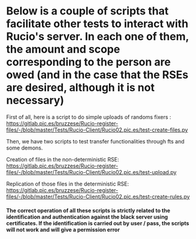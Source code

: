 # Below is a couple of scripts that facilitate other tests to interact with Rucio's server. In each one of them, the amount and scope corresponding to the person are owed (and in the case that the RSEs are desired, although it is not necessary)

First of all, here is a script to do simple uploads of randoms fixers :
https://gitlab.pic.es/bruzzese/Rucio-register-files/-/blob/master/Tests/Rucio-Client/Rucio02.pic.es/test-create-files.py

Then, we have two scripts to test transfer functionalities through fts and some demons.

Creation of files in the non-deterministic RSE:
https://gitlab.pic.es/bruzzese/Rucio-register-files/-/blob/master/Tests/Rucio-Client/Rucio02.pic.es/test-upload.py

Replication of those files in the deterministic RSE:
https://gitlab.pic.es/bruzzese/Rucio-register-files/-/blob/master/Tests/Rucio-Client/Rucio02.pic.es/test-create-rules.py

#### The correct operation of all these scripts is strictly related to the identification and authentication against the black server using certificates. If the identification is carried out by user / pass, the scripts will not work and will give a permission error